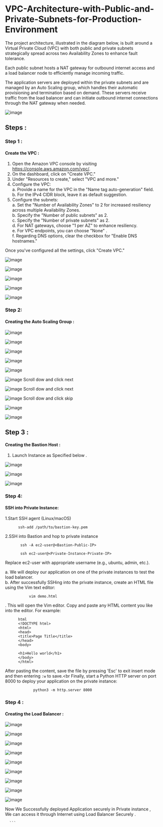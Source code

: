 
# VPC-Architecture-with-Public-and-Private-Subnets-for-Production-Environment
The project architecture, illustrated in the diagram below, is built around a Virtual Private Cloud (VPC) with both public and private subnets strategically spread across two Availability Zones to enhance fault tolerance.

Each public subnet hosts a NAT gateway for outbound internet access and a load balancer node to efficiently manage incoming traffic.

The application servers are deployed within the private subnets and are managed by an Auto Scaling group, which handles their automatic provisioning and termination based on demand. These servers receive traffic from the load balancer and can initiate outbound internet connections through the NAT gateway when needed.

![image](https://github.com/Ahmed1337a/VPC-Architecture-with-Public-and-Private-Subnets-for-Production-Environment/blob/0a8929ac15c7f9611ff484f667e7fbc038ece160/Images/diagram.png)

## Steps :
### Step 1 :
#### Create the VPC :
1. Open the Amazon VPC console by visiting https://console.aws.amazon.com/vpc/.
2. On the dashboard, click on "Create VPC."
3. Under "Resources to create," select "VPC and more."
4. Configure the VPC:<br>
   a. Provide a name for the VPC in the "Name tag auto-generation" field.<br>
   b. For the IPv4 CIDR block, leave it as default suggestion.<br>
5. Configure the subnets:<br>
   a. Set the "Number of Availability Zones" to 2 for increased resiliency across multiple Availability Zones.<br>
   b. Specify the "Number of public subnets" as 2.<br>
   c. Specify the "Number of private subnets" as 2.<br>
   d. For NAT gateways, choose "1 per AZ" to enhance resiliency.<br>
   e. For VPC endpoints, you can choose "None" .<br>
   f. Regarding DNS options, clear the checkbox for "Enable DNS hostnames."<br>


Once you've configured all the settings, click "Create VPC."

![image](https://github.com/Ahmed1337a/VPC-Architecture-with-Public-and-Private-Subnets-for-Production-Environment/blob/f4b351c1423d762ec35620cc5ce769676d8c3780/Images/1.png)

![image](https://github.com/Ahmed1337a/VPC-Architecture-with-Public-and-Private-Subnets-for-Production-Environment/blob/f4b351c1423d762ec35620cc5ce769676d8c3780/Images/2.png)

![image](https://github.com/Ahmed1337a/VPC-Architecture-with-Public-and-Private-Subnets-for-Production-Environment/blob/f4b351c1423d762ec35620cc5ce769676d8c3780/Images/3.png)

![image](https://github.com/Ahmed1337a/VPC-Architecture-with-Public-and-Private-Subnets-for-Production-Environment/blob/f4b351c1423d762ec35620cc5ce769676d8c3780/Images/4.png)

![image](https://github.com/Ahmed1337a/VPC-Architecture-with-Public-and-Private-Subnets-for-Production-Environment/blob/f4b351c1423d762ec35620cc5ce769676d8c3780/Images/5.png)

### Step 2:
#### Creating the Auto Scaling Group :

![image](https://github.com/Ahmed1337a/VPC-Architecture-with-Public-and-Private-Subnets-for-Production-Environment/blob/f4b351c1423d762ec35620cc5ce769676d8c3780/Images/6.png)

![image](https://github.com/Ahmed1337a/VPC-Architecture-with-Public-and-Private-Subnets-for-Production-Environment/blob/f4b351c1423d762ec35620cc5ce769676d8c3780/Images/7.png)

![image](https://github.com/Ahmed1337a/VPC-Architecture-with-Public-and-Private-Subnets-for-Production-Environment/blob/f4b351c1423d762ec35620cc5ce769676d8c3780/Images/8.png)

![image](https://github.com/Ahmed1337a/VPC-Architecture-with-Public-and-Private-Subnets-for-Production-Environment/blob/f4b351c1423d762ec35620cc5ce769676d8c3780/Images/9.png)

![image](https://github.com/Ahmed1337a/VPC-Architecture-with-Public-and-Private-Subnets-for-Production-Environment/blob/f4b351c1423d762ec35620cc5ce769676d8c3780/Images/10.png)

![image](https://github.com/Ahmed1337a/VPC-Architecture-with-Public-and-Private-Subnets-for-Production-Environment/blob/f4b351c1423d762ec35620cc5ce769676d8c3780/Images/11.png)
Scroll dow and click next

![image](https://github.com/Ahmed1337a/VPC-Architecture-with-Public-and-Private-Subnets-for-Production-Environment/blob/f4b351c1423d762ec35620cc5ce769676d8c3780/Images/12.png)
Scroll dow and click next


![image](https://github.com/Ahmed1337a/VPC-Architecture-with-Public-and-Private-Subnets-for-Production-Environment/blob/f4b351c1423d762ec35620cc5ce769676d8c3780/Images/13.png)
Scroll dow and click skip


![image](https://github.com/Ahmed1337a/VPC-Architecture-with-Public-and-Private-Subnets-for-Production-Environment/blob/f4b351c1423d762ec35620cc5ce769676d8c3780/Images/14.png)


![image](https://github.com/Ahmed1337a/VPC-Architecture-with-Public-and-Private-Subnets-for-Production-Environment/blob/f4b351c1423d762ec35620cc5ce769676d8c3780/Images/15.png)


## Step 3 :
#### Creating the Bastion Host :

1. Launch Instance as Specified below .

   
![image](https://github.com/Ahmed1337a/VPC-Architecture-with-Public-and-Private-Subnets-for-Production-Environment/blob/e6a86965a90490a7a1c3001120ad4ef55e533b16/Images/28.png)

![image](https://github.com/Ahmed1337a/VPC-Architecture-with-Public-and-Private-Subnets-for-Production-Environment/blob/07d750c51a3e148dd4228d0349670162189ad1ba/Images/26.png)


![image](https://github.com/Ahmed1337a/VPC-Architecture-with-Public-and-Private-Subnets-for-Production-Environment/blob/07d750c51a3e148dd4228d0349670162189ad1ba/Images/27.png)

### Step 4: 
#### SSH into Private Instance:
1.Start SSH agent (Linux/macOS) <br>

          ssh-add /path/to/bastion-key.pem
2.SSH into Bastion and hop to private instance<br>

           ssh -A ec2-user@<Bastion-Public-IP>
           
           ssh ec2-user@<Private-Instance-Private-IP>
        
Replace ec2-user with appropriate username (e.g., ubuntu, admin, etc.).

a. We will deploy our application on one of the private instances to test the load balancer. <br>
b. After successfully SSHing into the private instance, create an HTML file using the Vim text editor:

               vim demo.html

             
. This will open the Vim editor. Copy and paste any HTML content you like into the editor.
     For example:
     
          html
          <!DOCTYPE html>
          <html>
          <head>
          <title>Page Title</title>
          </head>
          <body>

          <h1>Hello world</h1>
          </body>
          </html>
      
        
After pasting the content, save the file by pressing 'Esc' to exit insert mode and then entering `:w` to save.<br     Finally, start a Python HTTP server on port 8000 to deploy your application on the private instance:

                 python3 -m http.server 8000


   ### Step 4 :
#### Creating the Load Balancer :

![image](https://github.com/Ahmed1337a/VPC-Architecture-with-Public-and-Private-Subnets-for-Production-Environment/blob/f4b351c1423d762ec35620cc5ce769676d8c3780/Images/16.png)

![image](https://github.com/Ahmed1337a/VPC-Architecture-with-Public-and-Private-Subnets-for-Production-Environment/blob/f4b351c1423d762ec35620cc5ce769676d8c3780/Images/17.png)

![image](https://github.com/Ahmed1337a/VPC-Architecture-with-Public-and-Private-Subnets-for-Production-Environment/blob/f4b351c1423d762ec35620cc5ce769676d8c3780/Images/18.png)

![image](https://github.com/Ahmed1337a/VPC-Architecture-with-Public-and-Private-Subnets-for-Production-Environment/blob/f4b351c1423d762ec35620cc5ce769676d8c3780/Images/19.png)

![image](https://github.com/Ahmed1337a/VPC-Architecture-with-Public-and-Private-Subnets-for-Production-Environment/blob/f4b351c1423d762ec35620cc5ce769676d8c3780/Images/20.png)

![image](https://github.com/Ahmed1337a/VPC-Architecture-with-Public-and-Private-Subnets-for-Production-Environment/blob/f4b351c1423d762ec35620cc5ce769676d8c3780/Images/21.png)

![image](https://github.com/Ahmed1337a/VPC-Architecture-with-Public-and-Private-Subnets-for-Production-Environment/blob/f4b351c1423d762ec35620cc5ce769676d8c3780/Images/22.png)

![image](https://github.com/Ahmed1337a/VPC-Architecture-with-Public-and-Private-Subnets-for-Production-Environment/blob/f4b351c1423d762ec35620cc5ce769676d8c3780/Images/23.png)

![image](https://github.com/Ahmed1337a/VPC-Architecture-with-Public-and-Private-Subnets-for-Production-Environment/blob/f4b351c1423d762ec35620cc5ce769676d8c3780/Images/24.png)




Now We Successfully deployed Application securely in Private instance , We can access it through Internet using Load Balancer Securely .



                 

      ```        











